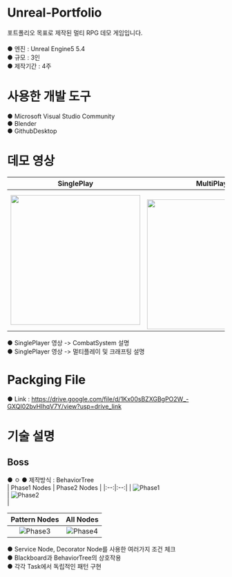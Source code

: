 # Unreal-Portfolio

포트폴리오 목표로 제작된 멀티 RPG 데모 게임입니다.<br/>
<br/>
● 엔진 : Unreal Engine5 5.4 <br/>
● 규모 : 3인 <br/>
● 제작기간 : 4주 <br/>

# 사용한 개발 도구<br/>
● Microsoft Visual Studio Community<br/>
● Blender<br/>
● GithubDesktop<br/>

# 데모 영상 
| SinglePlay | MultiPlay |
| --- | --- |
| <a href="https://youtu.be/PPo4rxRjsWc"><img src="https://img.youtube.com/vi/PPo4rxRjsWc/0.jpg" width="300"> </a> | <br/><a href="https://youtu.be/9zh2KllxqSw"><img src="https://img.youtube.com/vi/9zh2KllxqSw/0.jpg" width="300"></a> | <br/>

● SinglePlayer 영상 -> CombatSystem 설명 <br/>
● SinglePlayer 영상 -> 멀티플레이 및 크래프팅 설명<br/>

# Packging File
● Link : https://drive.google.com/file/d/1Kx00sBZXGBgPO2W_-GXQI02bvHIhqV7Y/view?usp=drive_link <br/>

# 기술 설명

## Boss
● ㅇ
● 제작방식 : BehaviorTree <br/>
| Phase1 Nodes | Phase2 Nodes |
|:--:|:--:|
| ![Phase1](https://github.com/user-attachments/assets/b2c2124e-21c3-4aa2-9dfe-5cccb43684e6)<br/><sub></sub> | ![Phase2](https://github.com/user-attachments/assets/cfef0d85-6d41-4863-98f6-33b1b51c47c4)<br/><sub></sub> |

| Pattern Nodes | All Nodes |
|:--:|:--:|
| ![Phase3](https://github.com/user-attachments/assets/661f0aaf-756f-4a8a-81f1-82f447ea6222)<br/><sub></sub> | ![Phase4](https://github.com/user-attachments/assets/088dfdb6-a959-4a48-9530-d5d0f2578e5d)<br/><sub></sub> |<br/>

● Service Node, Decorator Node를 사용한 여러가지 조건 체크<br/>
● Blackboard과 BehaviorTree의 상호작용<br/>
● 각각 Task에서 독립적인 패턴 구현<br/>

